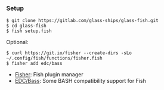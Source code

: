 ### Setup

```
$ git clone https://gitlab.com/glass-ships/glass-fish.git
$ cd glass-fish
$ fish setup.fish
```

Optional: 
```
$ curl https://git.io/fisher --create-dirs -sLo ~/.config/fish/functions/fisher.fish
$ fisher add edc/bass
```

- [Fisher](https://github.com/jorgebucaran/fisher): Fish plugin manager
- [EDC/Bass](https://github.com/edc/bass): Some BASH compatibility support for Fish
